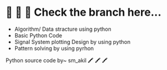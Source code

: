# :closed_book: :closed_book: :closed_book: Check the branch here...

* Algorithm/ Data stracture using python
* Basic Python Code 
* Signal System plotting Design by using python
* Pattern solving by using pyrhon


Python source code by~ sm_akil :crayon: :crayon: :crayon: 

